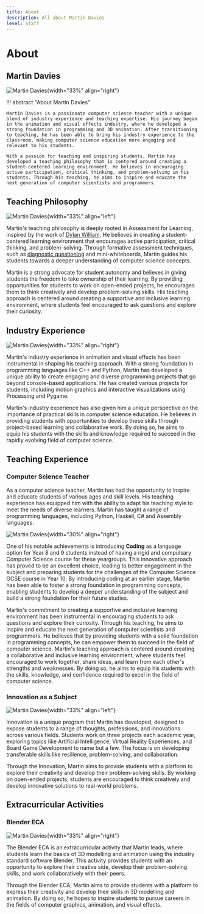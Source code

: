```yaml
---
title: About
description: All about Martin Davies
level: staff
--- 
```


# About

## Martin Davies

![Martin Davies](./Assets/MDavies.jpeg){width="33%" align="right"}

!!! abstract "About Martin Davies"

    Martin Davies is a passionate computer science teacher with a unique blend of industry experience and teaching expertise. His journey began in the animation and visual effects industry, where he developed a strong foundation in programming and 3D animation. After transitioning to teaching, he has been able to bring his industry experience to the classroom, making computer science education more engaging and relevant to his students.

    With a passion for teaching and inspiring students, Martin has developed a teaching philosophy that is centered around creating a student-centered learning environment. He believes in encouraging active participation, critical thinking, and problem-solving in his students. Through his teaching, he aims to inspire and educate the next generation of computer scientists and programmers.

## Teaching Philosophy

![Martin Davies](./Assets/StudentCentredLearning.png){width="33%" align="left"}

Martin's teaching philosophy is deeply rooted in Assessment for Learning, inspired by the work of [Dylan William](https://www.dylanwiliam.org/Dylan_Wiliams_website/Welcome.html). He believes in creating a student-centered learning environment that encourages active participation, critical thinking, and problem-solving. Through formative assessment techniques, such as [diagnostic questioning](https://www.dylanwiliam.org/Dylan_Wiliams_website/Papers_files/DIMS%20%28NCME%202007%29.pdf) and mini-whiteboards, Martin guides his students towards a deeper understanding of computer science concepts.

Martin is a strong advocate for student autonomy and believes in giving students the freedom to take ownership of their learning. By providing opportunities for students to work on open-ended projects, he encourages them to think creatively and develop problem-solving skills. His teaching approach is centered around creating a supportive and inclusive learning environment, where students feel encouraged to ask questions and explore their curiosity.

## Industry Experience

![Martin Davies](./Assets/VFX.png){width="33%" align="right"}

Martin's industry experience in animation and visual effects has been instrumental in shaping his teaching approach. With a strong foundation in programming languages like C++ and Python, Martin has developed a unique ability to create engaging and diverse programming projects that go beyond console-based applications. He has created various projects for students, including motion graphics and interactive visualizations using Processing and Pygame.

Martin's industry experience has also given him a unique perspective on the importance of practical skills in computer science education. He believes in providing students with opportunities to develop these skills through project-based learning and collaborative work. By doing so, he aims to equip his students with the skills and knowledge required to succeed in the rapidly evolving field of computer science.

## Teaching Experience

### Computer Science Teacher

As a computer science teacher, Martin has had the opportunity to inspire and educate students of various ages and skill levels. His teaching experience has equipped him with the ability to adapt his teaching style to meet the needs of diverse learners. Martin has taught a range of programming languages, including Python, Haskell, C# and Assembly languages.

![Martin Davies](./Assets/CodingRobomasters.jpg){width="30%" align="right"}

One of his notable achievements is introducing **Coding** as a language option for Year 8 and 9 students instead of having a rigid and compulsary Computer Science course for these yeargroups. This innovative approach has proved to be an excellent choice, leading to better engagement in the subject and preparing students for the challenges of the Computer Science GCSE course in Year 10. By introducing coding at an earlier stage, Martin has been able to foster a strong foundation in programming concepts, enabling students to develop a deeper understanding of the subject and build a strong foundation for their future studies.

Martin's commitment to creating a supportive and inclusive learning environment has been instrumental in encouraging students to ask questions and explore their curiosity. Through his teaching, he aims to inspire and educate the next generation of computer scientists and programmers. He believes that by providing students with a solid foundation in programming concepts, he can empower them to succeed in the field of computer science. Martin's teaching approach is centered around creating a collaborative and inclusive learning environment, where students feel encouraged to work together, share ideas, and learn from each other's strengths and weaknesses. By doing so, he aims to equip his students with the skills, knowledge, and confidence required to excel in the field of computer science.

### Innovation as a Subject

![Martin Davies](./Assets/GreenhouseBuldingShelves.png){width="33%" align="left"}

Innovation is a unique program that Martin has developed, designed to expose students to a range of thoughts, professions, and innovations across various fields. Students work on three projects each academic year, exploring topics like Artificial Intelligence, Virtual Reality Experiences, and Board Game Development to name but a few. The focus is on developing transferable skills like resilience, problem-solving, and collaboration.

Through the Innovation, Martin aims to provide students with a platform to explore their creativity and develop their problem-solving skills. By working on open-ended projects, students are encouraged to think creatively and develop innovative solutions to real-world problems.

## Extracurricular Activities

### Blender ECA

![Martin Davies](./Assets/Blender.png){width="33%" align="right"}

The Blender ECA is an extracurricular activity that Martin leads, where students learn the basics of 3D modelling and animation using the industry standard software Blender. This activity provides students with an opportunity to explore their creative side, develop their problem-solving skills, and work collaboratively with their peers.

Through the Blender ECA, Martin aims to provide students with a platform to express their creativity and develop their skills in 3D modelling and animation. By doing so, he hopes to inspire students to pursue careers in the fields of computer graphics, animation, and visual effects.

